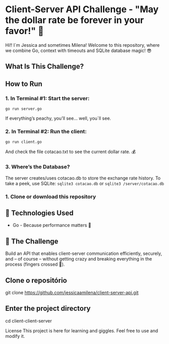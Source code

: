 # Client-Server API Challenge - "May the dollar rate be forever in your favor!" 💸

Hi!! I`m Jessica and sometimes Milena!
Welcome to this repository, where we combine Go, context with timeouts and SQLite database magic! 😎

## What Is This Challenge?

## How to Run

 ### 1. In Terminal #1: Start the server:
 `go run server.go`

 If everything’s peachy, you’ll see... 
 well, you`ll see.

 ### 2. In Terminal #2: Run the client:
 `go run client.go`

 And check the file cotacao.txt to see the current dollar rate. 💰
 
 ### 3. Where’s the Database?
 The server creates/uses cotacao.db to store the exchange rate history.
 To take a peek, use SQLite:
 `sqlite3 cotacao.db` or `sqlite3 /server/cotacao.db`
 ### 1. Clone or download this repository

## 🚀 Technologies Used

- Go - Because performance matters 🚀

## 🎯 The Challenge
Build an API that enables client-server communication efficiently, securely, and – of course – without getting crazy and breaking everything in the process (fingers crossed 🤞).

## Clone o repositório
git clone https://github.com/jessicaamilena/client-server-api.git

## Enter the project directory
cd client-client-server

License
This project is here for learning and giggles. Feel free to use and modify it.